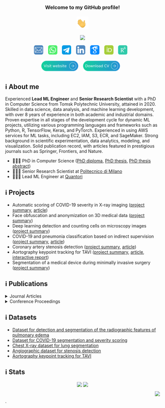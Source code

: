<h3 align="center">
  Welcome to my GitHub profile!<br/><br/>
  <img src="media/waving_hand.gif" width="40px" height="40px">
</h3>

<!-- Typing SVG -->
<p align="center">
  <a href="https://github.com/ViacheslavDanilov"><img src="https://readme-typing-svg.herokuapp.com?font=montserrat+&size=20&duration=3500&color=2492D4&center=true&vCenter=true&width=500&lines=Skilled++Machine++Learning++Developer;Competent++in++Data++Science;PhD++in++Computer++Science;8%2B++years++of++coding++experience;Proficient++in++Medical++Imaging"></a>
</p>

<!-- Social icons section -->
<p align="center">
    <a href="mailto:viacheslav.v.danilov@gmail.com"><img width="30px" alt="Email" title="Email" src="media/email.png"/></a>
    &#8287;&#8287;
    <a href="https://wa.me/+79521825567"><img width="30px" alt="WhatsApp" title="WhatsApp" src="media/whatsapp.png"/></a>
    &#8287;&#8287;
    <a href="https://t.me/ballmaske"><img width="30px" alt="Telegram" title="Telegram" src="media/telegram.png"/></a>
    &#8287;&#8287;
    <a href="https://www.linkedin.com/in/viacheslav-danilov/"><img width="30px" alt="LinkedIn" title="LinkedIn" src="media/linkedin.png"/></a>
    &#8287;&#8287;
    <a href="https://scholar.google.com/citations?user=SJidGZkAAAAJ&hl=en"><img width="30px" alt="Google Scholar" title="Google Scholar" src="media/google_scholar.png"/></a>
    &#8287;&#8287;
    <a href="https://orcid.org/0000-0002-1413-1381"><img width="30px" alt="ORCID" title="ORCID" src="media/orcid.png"/></a>
    &#8287;&#8287;
    <a href="https://www.researchgate.net/profile/Viacheslav-Danilov-2"><img width="30px" alt="Research Gate" title="Research Gate" src="media/rg.png"/></a>
    &#8287;&#8287;
</p>

<!-- Personal website and CV -->
<p align="center">
    <a href="https://sites.google.com/view/viacheslav-danilov"><img width="120px" alt="Personal Webpage" title="Personal Webpage" src="media/website.svg"/></a>
    &#8287;&#8287;
    <a href="https://drive.google.com/uc?export=download&id=1jYs54eFCYc367ZKhWjH1Xfry4_sFI7Ir"><img width="120px" alt="PCV" title="CV" src="media/cv.svg"/></a>
    &#8287;&#8287;
</p>

## ℹ️ About me

Experienced **Lead ML Engineer** and **Senior Research Scientist** with a PhD in Computer Science from Tomsk Polytechnic University, attained in 2020. Skilled in data science, data analysis, and machine learning development, with over 8 years of experience in both academic and industrial domains. Proven expertise in all stages of the development cycle for dynamic ML projects, utilizing various programming languages and frameworks such as Python, R, TensorFlow, Keras, and PyTorch. Experienced in using AWS services for ML tasks, including EC2, IAM, S3, ECR, and SageMaker. Strong background in scientific experimentation, data analytics, modeling, and visualization. Solid publication record, with articles featured in prestigious journals such as Springer, Frontiers, and Nature.

- 👨🏻‍🎓 PhD in Computer Science ([PhD diploma](https://drive.google.com/file/d/1UxAkmy8yy4Me02Ib4KoywU9_3gIDQMWB/view?usp=sharing), [PhD thesis](https://drive.google.com/file/d/1wRx6LUd0bCgUoZHiR9Bbs6MheT9jK9DC/view?usp=sharing), [PhD thesis abstract](https://drive.google.com/file/d/1wqWl1wTnSe3KRrsYF-SXDU3WR1jaQ1oj/view?usp=sharing))
- 👨🏻‍🔬 Senior Research Scientist at [Politecnico di Milano](http://www.laseroptimal.polimi.it/team/)
- 👨🏻‍💻 Lead ML Engineer at [Quantori](https://www.quantori.com/)

## ℹ️ Projects

- Automatic scoring of COVID-19 severity in X-ray imaging ([project summary](https://sites.google.com/view/viacheslav-danilov/projects/covid-19-scoring), [article](https://www.nature.com/articles/s41598-022-15013-z))
- Face obfuscation and anonymization on 3D medical data ([project summary](https://sites.google.com/view/viacheslav-danilov/projects/face-obfuscation))
- Deep learning detection and counting cells on microscopy images ([project summary](https://sites.google.com/view/viacheslav-danilov/projects/cell-counting))
- COVID-19 and pneumonia classification based on indirect supervision ([project summary](https://sites.google.com/view/viacheslav-danilov/projects/covid-19-classification), [article](https://www.sciencedirect.com/science/article/pii/S2352914821002975))
- Coronary artery stenosis detection ([project summary](https://sites.google.com/view/viacheslav-danilov/projects/stenosis-detection), [article](https://www.nature.com/articles/s41598-021-87174-2))
- Aortography keypoint tracking for TAVI ([project summary](https://sites.google.com/view/viacheslav-danilov/projects/keypoint-tracking), [article](https://www.frontiersin.org/articles/10.3389/fcvm.2021.697737/full), [interactive report](https://wandb.ai/viacheslav_danilov/tavr_keypoint_tracking/reports/Keypoint-tracking-and-classification--Vmlldzo3ODIyNQ))
- Segmentation of a medical device during minimally invasive surgery ([project summary](https://sites.google.com/view/viacheslav-danilov/projects/segmentation-of-medical-devices))

## ℹ️ Publications

<details><summary>Journal Articles</summary>

|                                                                                   Article                                                                                    |                                                           Journal                                                            | Quartile | IF  | Year |
|:----------------------------------------------------------------------------------------------------------------------------------------------------------------------------:|:----------------------------------------------------------------------------------------------------------------------------:|:--------:|:---:|:----:|
|    [Perfect prosthetic heart valve: generative design with machine learning, modeling, and optimization](https://www.frontiersin.org/articles/10.3389/fbioe.2023.1238130)    |    [Frontiers in Bioengineering and Biotechnology](https://www.frontiersin.org/journals/bioengineering-and-biotechnology)    |    Q1    | 5.7 | 2023 |
|                 [Use of semi-synthetic data for catheter segmentation improvement](https://www.sciencedirect.com/science/article/abs/pii/S089561112300006X)                  | [Computerized Medical Imaging and Graphics](https://www.sciencedirect.com/journal/computerized-medical-imaging-and-graphics) |    Q1    | 7.4 | 2023 |
|                   [FABRIKx: tackling the inverse kinematics problem of continuum robots with variable curvature](https://www.mdpi.com/2218-6581/11/6/128)                    |                                      [Robotics](https://www.mdpi.com/journal/robotics)                                       |    Q1    | 3.4 | 2022 |
|            [Automatic scoring of COVID-19 severity in X-ray imaging based on a novel deep learning workflow](https://www.nature.com/articles/s41598-022-15013-z)             |                                  [Nature Scientific Reports](https://www.nature.com/srep/)                                   |    Q1    | 5.0 | 2022 |
|                 [Indirect supervision applied to COVID-19 and pneumonia classification](https://www.sciencedirect.com/science/article/pii/S2352914821002975)                 |                [Informatics in Medicine](https://www.journals.elsevier.com/informatics-in-medicine-unlocked)                 |    Q2    | 3.5 | 2022 |
| [Aortography keypoint tracking for transcatheter aortic valve implantation based on multi-task learning](https://www.frontiersin.org/articles/10.3389/fcvm.2021.697737/full) |             [Frontiers in Cardiovascular Medicine](https://www.frontiersin.org/journals/cardiovascular-medicine)             |    Q1    | 5.8 | 2021 |
|                      [Real-time coronary artery stenosis detection based on modern neural networks](https://www.nature.com/articles/s41598-021-87174-2)                      |                                  [Nature Scientific Reports](https://www.nature.com/srep/)                                   |    Q1    | 5.0 | 2021 |
|                  [Analysis of deep neural networks for detection of coronary artery stenosis](https://link.springer.com/article/10.1134/S0361768821030038)                   |                         [Programming and Computer Software](https://www.springer.com/journal/11086)                          |    Q3    | 1.4 | 2021 |
|                     [Segmentation based on propagation of dynamically changing superpixels](https://link.springer.com/article/10.1134/S0361768820030044)                     |                         [Programming and Computer Software](https://www.springer.com/journal/11086)                          |    Q3    | 1.4 | 2020 |
|                     [Feature selection algorithm based on PDF/PMF area difference](https://www.sciencedirect.com/science/article/pii/S1746809419302629)                      |  [Biomedical Signal Processing and Control](https://www.sciencedirect.com/journal/biomedical-signal-processing-and-control)  |    Q1    | 5.1 | 2019 |
|         [Efficient workflow for automatic segmentation of the right heart based on 2D echocardiography](https://link.springer.com/article/10.1007/s10554-018-1314-4)         |                  [International Journal of Cardiovascular Imaging](https://www.springer.com/journal/10554)                   |    Q2    | 2.3 | 2018 |
</details>

<details><summary>Conference Proceedings</summary>

|                                                                                           Article                                                                                            |                                                                               Conference                                                                               |           City           | Year |
|:--------------------------------------------------------------------------------------------------------------------------------------------------------------------------------------------:|:----------------------------------------------------------------------------------------------------------------------------------------------------------------------:|:------------------------:|:----:|
| [Boosting segmentation accuracy of the deep learning models based on the synthetic data generation](https://www.int-arch-photogramm-remote-sens-spatial-inf-sci.net/XLIV-2-W1-2021/33/2021/) | [International Workshop on Photogrammetric and computer vision techniques for video surveillance, biometrics and biomedicine](http://technicalvision.ru/ISPRS/PSBB21/) |      Moscow, Russia      | 2021 |
|                     [Comparative study of deep learning models for automatic coronary stenosis detection in X-ray angiography](http://ceur-ws.org/Vol-2744/paper75.pdf)                      |                                     [30th International Conference on Computer Graphics and Vision](https://graphicon.itmo.ru/en/)                                     | Saint Petersburg, Russia | 2020 |
|                                [Motion planning algorithm for continuum robots bending over obstacles](https://ieeexplore.ieee.org/abstract/document/8973282)                                |                            [III International Conference on Control in Technical Systems](https://etu.ru/en/university/conferences/cts2019)                            | Saint Petersburg, Russia | 2020 |
|                         [Ray-based segmentation algorithm for medical imaging](https://www.int-arch-photogramm-remote-sens-spatial-inf-sci.net/XLII-2-W12/37/2019/)                          | [International Workshop on Photogrammetric and computer vision techniques for video surveillance, biometrics and biomedicine](http://technicalvision.ru/ISPRS/PSBB19/) |      Moscow, Russia      | 2019 |
|                                [Inverse kinematics for steerable concentric continuum robots](https://link.springer.com/chapter/10.1007/978-981-13-9267-2_8)                                 |                   [14th International Conference on Electromechanics and Robotics "Zavalishin's Readings"](https://suai.edu.ru/conference/zav-read/)                   |      Kursk, Russia       | 2019 |
|                                      [FABRIK-based inverse kinematics for multi-section continuum robots](https://ieeexplore.ieee.org/document/8624888)                                      |                                   [18th International Conference on Mechatronics](https://mechatronika.fel.cvut.cz/2018/index.html)                                    |   Brno, Czech Republic   | 2019 |
</details>

## ℹ️ Datasets

- [Dataset for detection and segmentation of the radiographic features of pulmonary edema](https://zenodo.org/record/8383777)
- [Dataset for COVID-19 segmentation and severity scoring](https://data.mendeley.com/datasets/36fjrg9s69/1)
- [Chest X-ray dataset for lung segmentation](https://data.mendeley.com/datasets/8gf9vpkhgy/1)
- [Angiographic dataset for stenosis detection](https://data.mendeley.com/datasets/ydrm75xywg/2)
- [Aortography keypoint tracking for TAVI](https://data.mendeley.com/datasets/pgynfy766g/2)

## ℹ️ Stats

<p align="center">
    <a href="https://github.com/ViacheslavDanilov"><img src="https://github-readme-stats.vercel.app/api?username=ViacheslavDanilov&include_all_commits=true&show_icons=true&hide_border=false" align="center" height="175" ></a>
    <a href="https://github.com/ViacheslavDanilov"><img src='https://github-readme-stats.vercel.app/api/top-langs/?username=ViacheslavDanilov&hide=jupyter%20notebook&card_width=250&layout=compact&hide_border=false' align="center" height="175" ></a>
</p>

<!-- View counter -->
<p align="right">
  <a href="https://github.com/ViacheslavDanilov"><img src="https://komarev.com/ghpvc/?username=ViacheslavDanilov&style=for-the-badge"></a>
</p>


`